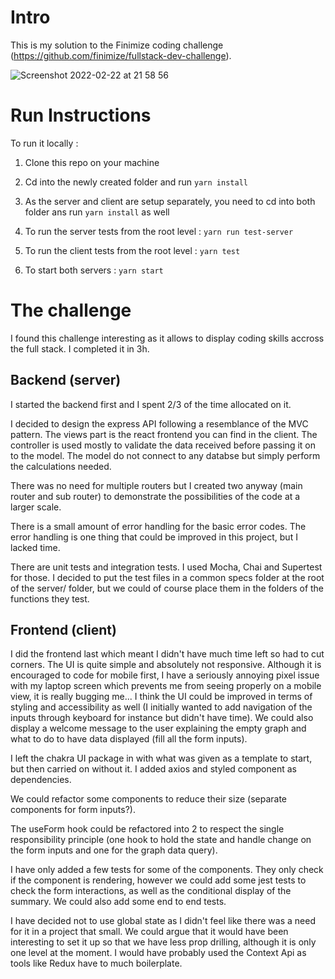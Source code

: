 # Intro

This is my solution to the Finimize coding challenge (https://github.com/finimize/fullstack-dev-challenge).

![Screenshot 2022-02-22 at 21 58 56](https://user-images.githubusercontent.com/47692367/155235016-17c4b235-99db-462d-b81f-4aa33ad01554.png)



# Run Instructions

To run it locally :

1. Clone this repo on your machine

2. Cd into the newly created folder and run `yarn install`

3. As the server and client are setup separately, you need to cd into both folder ans run `yarn install` as well

4. To run the server tests from the root level : `yarn run test-server`

5. To run the client tests from the root level : `yarn test`

6. To start both servers : `yarn start`

# The challenge

I found this challenge interesting as it allows to display coding skills accross the full stack.  I completed it in 3h.

## Backend (server)
I started the backend first and I spent 2/3 of the time allocated on it.

I decided to design the express API following a resemblance of the MVC pattern. 
The views part is the react frontend you can find in the client. 
The controller is used mostly to validate the data received before passing it on to the model.
The model do not connect to any databse but simply perform the calculations needed.

There was no need for multiple routers but I created two anyway (main router and sub router) to demonstrate the possibilities of the code at a larger scale.

There is a small amount of error handling for the basic error codes. The error handling is one thing that could be improved in this project, but I lacked time.

There are unit tests and integration tests. I used Mocha, Chai and Supertest for those.
I decided to put the test files in a common specs folder at the root of the server/ folder, but we could of course place them in the folders of the functions they test.

## Frontend (client)

I did the frontend last which meant I didn't have much time left so had to cut corners. 
The UI is quite simple and absolutely not responsive. Although it is encouraged to code for mobile first, I have a seriously annoying pixel issue with my laptop screen which prevents me from seeing properly on a mobile view, it is really bugging me...
I think the UI could be improved in terms of styling and accessibility as well (I initially wanted to add navigation of the inputs through keyboard for instance but didn't have time).
We could also display a welcome message to the user explaining the empty graph and what to do to have data displayed (fill all the form inputs).

I left the chakra UI package in with what was given as a template to start, but then carried on without it. I added axios and styled component as dependencies.

We could refactor some components to reduce their size (separate components for form inputs?).

The useForm hook could be refactored into 2 to respect the single responsibility principle (one hook to hold the state and handle change on the form inputs and one for the graph data query).

I have only added a few tests for some of the components. They only check if the component is rendering, however we could add some jest tests to check the form interactions, as well as the conditional display of the summary. We could also add some end to end tests.

I have decided not to use global state as I didn't feel like there was a need for it in a project that small. We could argue that it would have been interesting to set it up so that we have less prop drilling, although it is only one level at the moment. I would have probably used the Context Api as tools like Redux have to much boilerplate.




